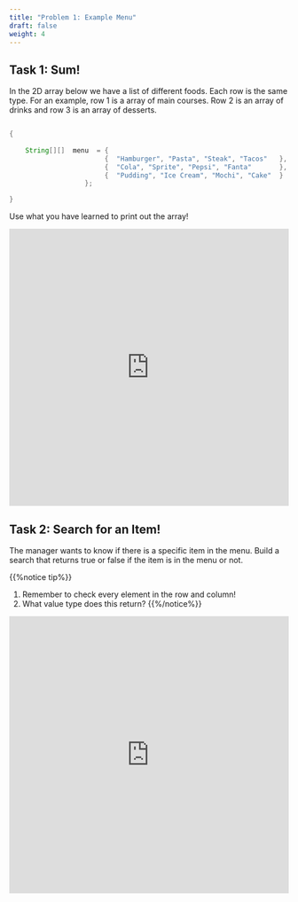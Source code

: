 ```yaml
---
title: "Problem 1: Example Menu"
draft: false
weight: 4
---
```

<link rel="stylesheet" href="../style.css">

## Task 1: Sum!


<p>In the 2D array below we have a list of different foods. Each row is the same type. For an example, row 1 is a array of main courses. Row 2 is an array of drinks and row 3 is an array of desserts.</p>


```java

{
    
    String[][]  menu  = {    
                        {  "Hamburger", "Pasta", "Steak", "Tacos" 	},
                        {  "Cola", "Sprite", "Pepsi", "Fanta" 		},
                        {  "Pudding", "Ice Cream", "Mochi", "Cake" 	}
                   };

}

```

<p>Use what you have learned to print out the array!</p>

<iframe frameborder="0" width="100%" height="500px" src="https://replit.com/@nuevofoundation/2DSum?lite=true"></iframe>


## Task 2: Search for an Item!

<p>The manager wants to know if there is a specific item in the menu. Build a search that returns true or false if the item is in the menu or not.</p>

{{%notice tip%}}
1. Remember to check every element in the row and column!
2. What value type does this return?
{{%/notice%}}

<iframe frameborder="0" width="100%" height="500px" src="https://replit.com/@nuevofoundation/2DFind?lite=true"></iframe>
